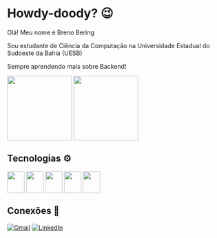 # Howdy-doody? 😉


Olá! Meu nome é Breno Bering


Sou estudante de Ciência da Computação na Universidade Estadual do Sudoeste da Bahia (UESB)


Sempre aprendendo mais sobre Backend!
<div>

  <img align= "center" height="150em" src="https://github-readme-stats.vercel.app/api?username=bbering&show_icons=true&theme=merko"/>
  <img align= "center" height="150em" src="https://github-readme-stats.vercel.app/api/top-langs/?username=bbering&layout=compact&theme=merko"\>
  
</div>
  
## Tecnologias ⚙️
  
  <div>
    <img align="center" height="50" width="40" src="https://cdn.jsdelivr.net/gh/devicons/devicon/icons/html5/html5-original.svg"/>
    <img align="center" height="50" width="40" src="https://cdn.jsdelivr.net/gh/devicons/devicon/icons/css3/css3-original.svg"/>
    <img align="center" height="50" width="40" src="https://cdn.jsdelivr.net/gh/devicons/devicon/icons/mysql/mysql-original.svg"/>
    <img align="center" height="50" width="40" src="https://cdn.jsdelivr.net/gh/devicons/devicon/icons/java/java-original.svg"/>
    <img align="center" height="50" width="40" src="https://cdn.worldvectorlogo.com/logos/python-5.svg"/>
    </div>
  
## Conexões 🚀
  [![Gmail](https://img.shields.io/badge/Gmail-D14836?style=for-the-badge&logo=gmail&logoColor=white)](mailto:bbering88@gmail.com)
  [![LinkedIn](https://img.shields.io/badge/LinkedIn-0077B5?style=for-the-badge&logo=linkedin&logoColor=white)](https://www.linkedin.com/in/bbering/)
